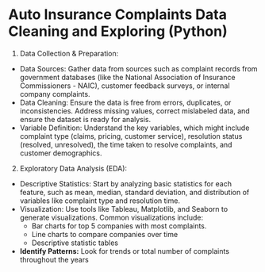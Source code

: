 # Auto Insurance Complaints Data Cleaning and Exploring (Python)
1. Data Collection & Preparation:
- Data Sources: Gather data from sources such as complaint records from government databases (like the National Association of Insurance Commissioners - NAIC), customer feedback surveys, or internal company complaints.
- Data Cleaning: Ensure the data is free from errors, duplicates, or inconsistencies. Address missing values, correct mislabeled data, and ensure the dataset is ready for analysis.
- Variable Definition: Understand the key variables, which might include complaint type (claims, pricing, customer service), resolution status (resolved, unresolved), the time taken to resolve complaints, and customer demographics.

2. Exploratory Data Analysis (EDA):
- Descriptive Statistics: Start by analyzing basic statistics for each feature, such as mean, median, standard deviation, and distribution of variables like complaint type and resolution time.
- Visualization: Use tools like Tableau, Matplotlib, and Seaborn to generate visualizations. Common visualizations include:
     - Bar charts for top 5 companies with most complaints.
     - Line charts to compare companies over time
     - Descriptive statistic tables 
- **Identify Patterns:** Look for trends or total number of complaints throughout the years 
